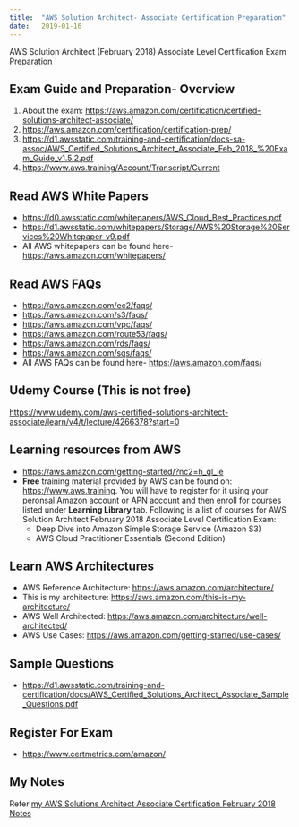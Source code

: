```yaml
---
title:  "AWS Solution Architect- Associate Certification Preparation"
date:   2019-01-16
---
```


AWS Solution Architect (February 2018) Associate Level Certification Exam Preparation

## Exam Guide and Preparation- Overview
1. About the exam: https://aws.amazon.com/certification/certified-solutions-architect-associate/
2.	https://aws.amazon.com/certification/certification-prep/
3.  https://d1.awsstatic.com/training-and-certification/docs-sa-assoc/AWS_Certified_Solutions_Architect_Associate_Feb_2018_%20Exam_Guide_v1.5.2.pdf
4.	https://www.aws.training/Account/Transcript/Current

## Read AWS White Papers
- https://d0.awsstatic.com/whitepapers/AWS_Cloud_Best_Practices.pdf
- https://d1.awsstatic.com/whitepapers/Storage/AWS%20Storage%20Services%20Whitepaper-v9.pdf
- All AWS whitepapers can be found here- https://aws.amazon.com/whitepapers/

## Read AWS FAQs
- https://aws.amazon.com/ec2/faqs/
- https://aws.amazon.com/s3/faqs/
- https://aws.amazon.com/vpc/faqs/
- https://aws.amazon.com/route53/faqs/
- https://aws.amazon.com/rds/faqs/
- https://aws.amazon.com/sqs/faqs/
- All AWS FAQs can be found here- https://aws.amazon.com/faqs/

## Udemy Course (This is not free)
https://www.udemy.com/aws-certified-solutions-architect-associate/learn/v4/t/lecture/4266378?start=0

## Learning resources from AWS
- https://aws.amazon.com/getting-started/?nc2=h_ql_le
- **Free** training material provided by AWS can be found on: https://www.aws.training. You will have to register for it using your peronsal Amazon account or APN account and then enroll for courses listed under **Learning Library** tab. Following is a list of courses for AWS Solution Architect February 2018 Associate Level Certification Exam:
    * Deep Dive into Amazon Simple Storage Service (Amazon S3)
    * AWS Cloud Practitioner Essentials (Second Edition)

## Learn AWS Architectures
- AWS Reference Architecture: https://aws.amazon.com/architecture/
- This is my architecture: https://aws.amazon.com/this-is-my-architecture/
- AWS Well Architected: https://aws.amazon.com/architecture/well-architected/
- AWS Use Cases: https://aws.amazon.com/getting-started/use-cases/

## Sample Questions
- https://d1.awsstatic.com/training-and-certification/docs/AWS_Certified_Solutions_Architect_Associate_Sample_Questions.pdf

## Register For Exam
- https://www.certmetrics.com/amazon/

## My Notes
Refer <a href="https://kunupat.github.io/aws-solution-architect-associate-certification-notes/" target="_blank"> my AWS Solutions Architect Associate Certification February 2018 Notes </a> 
